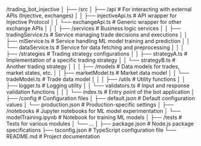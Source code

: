 /trading_bot_injective
│
├── /src
│   ├── /api                         # For interacting with external APIs (Injective, exchanges)
│   │   ├── injectiveApi.ts          # API wrapper for Injective Protocol
│   │   └── exchangeApi.ts           # Generic wrapper for other exchange APIs
│   │
│   ├── /services                    # Business logic services
│   │   ├── tradingService.ts        # Service managing trade decisions and executions
│   │   ├── mlService.ts             # Service handling ML model training and prediction
│   │   └── dataService.ts           # Service for data fetching and preprocessing
│   │
│   ├── /strategies                  # Trading strategy configurations
│   │   ├── strategyA.ts             # Implementation of a specific trading strategy
│   │   └── strategyB.ts             # Another trading strategy
│   │
│   ├── /models                      # Data models for trades, market states, etc.
│   │   ├── marketModel.ts           # Market data model
│   │   └── tradeModel.ts            # Trade data model
│   │
│   ├── /utils                       # Utility functions
│   │   ├── logger.ts                # Logging utility
│   │   └── validators.ts            # Input and response validation functions
│   │
│   └── index.ts                     # Entry point of the bot application
│
├── /config                          # Configuration files
│   ├── default.json                 # Default configuration values
│   └── production.json              # Production-specific settings
│
├── /notebooks                       # Jupyter notebooks for ML model experimentation
│   └── modelTraining.ipynb          # Notebook for training ML models
│
├── /tests                           # Tests for various modules
│   └── ...
│
├── package.json                     # Node.js package specifications
├── tsconfig.json                    # TypeScript configuration file
└── README.md                        # Project documentation